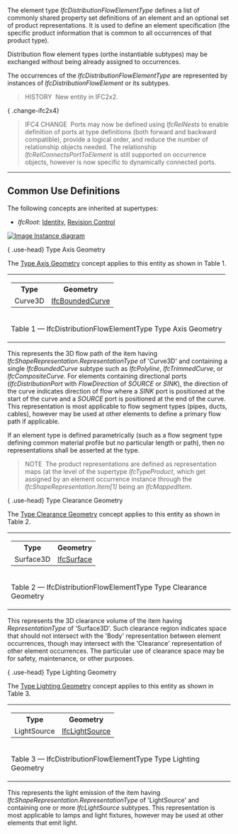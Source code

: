 The element type _IfcDistributionFlowElementType_ defines a list of commonly shared property set definitions of an element and an optional set of product representations. It is used to define an element specification (the specific product information that is common to all occurrences of that product type).

Distribution flow element types (orthe instantiable subtypes) may be exchanged without being already assigned to occurrences.

The occurrences of the _IfcDistributionFlowElementType_ are represented by instances of _IfcDistributionFlowElement_ or its subtypes.

> HISTORY&nbsp; New entity in IFC2x2.

{ .change-ifc2x4}
> IFC4 CHANGE&nbsp; Ports may now be defined using _IfcRelNests_ to enable definition of ports at type definitions (both forward and backward compatible), provide a logical order, and reduce the number of relationship objects needed. The relationship _IfcRelConnectsPortToElement_ is still supported on occurrence objects, however is now specific to dynamically connected ports.

___
## Common Use Definitions
The following concepts are inherited at supertypes:

* _IfcRoot_: [Identity](../../templates/identity.htm), [Revision Control](../../templates/revision-control.htm)

[![Image](../../../img/diagram.png)&nbsp;Instance diagram](../../../annex/annex-d/common-use-definitions/ifcdistributionflowelementtype.htm)

{ .use-head}
Type Axis Geometry

The [Type Axis Geometry](../../templates/type-axis-geometry.htm) concept applies to this entity as shown in Table 1.

<table>
<tr><td>
<table class="gridtable">
<tr><th><b>Type</b></th><th><b>Geometry</b></th></tr>
<tr><td>Curve3D</td><td><a href="../../ifcgeometryresource/lexical/ifcboundedcurve.htm">IfcBoundedCurve</a></td></tr>
</table>
</td></tr>
<tr><td><p class="table">Table 1 &mdash; IfcDistributionFlowElementType Type Axis Geometry</p></td></tr></table>

This represents the 3D flow path of the item having _IfcShapeRepresentation.RepresentationType_ of 'Curve3D' and containing a single _IfcBoundedCurve_ subtype such as _IfcPolyline_, _IfcTrimmedCurve_, or _IfcCompositeCurve_. For elements containing directional ports (_IfcDistributionPort_ with _FlowDirection_ of _SOURCE_ or _SINK_), the direction of the curve indicates direction of flow where a _SINK_ port is positioned at the start of the curve and a _SOURCE_ port is positioned at the end of the curve. This representation is most applicable to flow segment types (pipes, ducts, cables), however may be used at other elements to define a primary flow path if applicable.

If an element type is defined parametrically (such as a flow segment type defining common material profile but no particular length or path), then no representations shall be asserted at the type.

> NOTE&nbsp; The product representations are defined as representation maps (at the level of the supertype _IfcTypeProduct_, which get assigned by an element occurrence instance through the _IfcShapeRepresentation.Item[1]_ being an _IfcMappedItem_.

  
  
{ .use-head}
Type Clearance Geometry

The [Type Clearance Geometry](../../templates/type-clearance-geometry.htm) concept applies to this entity as shown in Table 2.

<table>
<tr><td>
<table class="gridtable">
<tr><th><b>Type</b></th><th><b>Geometry</b></th></tr>
<tr><td>Surface3D</td><td><a href="../../ifcgeometryresource/lexical/ifcsurface.htm">IfcSurface</a></td></tr>
</table>
</td></tr>
<tr><td><p class="table">Table 2 &mdash; IfcDistributionFlowElementType Type Clearance Geometry</p></td></tr></table>

This represents the 3D clearance volume of the item having _RepresentationType_ of 'Surface3D'. Such clearance region indicates space that should not intersect with the 'Body' representation between element occurrences, though may intersect with the 'Clearance' representation of other element occurrences. The particular use of clearance space may be for safety, maintenance, or other purposes.

  
  
{ .use-head}
Type Lighting Geometry

The [Type Lighting Geometry](../../templates/type-lighting-geometry.htm) concept applies to this entity as shown in Table 3.

<table>
<tr><td>
<table class="gridtable">
<tr><th><b>Type</b></th><th><b>Geometry</b></th></tr>
<tr><td>LightSource</td><td><a href="../../ifcpresentationorganizationresource/lexical/ifclightsource.htm">IfcLightSource</a></td></tr>
</table>
</td></tr>
<tr><td><p class="table">Table 3 &mdash; IfcDistributionFlowElementType Type Lighting Geometry</p></td></tr></table>

This represents the light emission of the item having _IfcShapeRepresentation.RepresentationType_ of 'LightSource' and containing one or more _IfcLightSource_ subtypes. This representation is most applicable to lamps and light fixtures, however may be used at other elements that emit light.